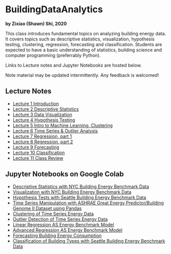 # BuildingDataAnalytics
**by Zixiao (Shawn) Shi, 2020**

This class introduces fundamental topics on analyzing building energy data. It covers topics such as descriptive statistics, visualization, hypothesis testing, clustering, regression, forecasting and classification. Students are expected to have a basic understanding of statistics, building science and computer programming (preferrably Python).

Links to Lecture notes and Jupyter Notebooks are hosted below.

Note material may be updated intermittently. Any feedback is welcomed!

## Lecture Notes
+ [Lecture 1 Introduction](https://docs.google.com/presentation/d/14KP7GUH_U5sZDDkLwwDiZLVqPUzkmhWtrYJITjgLvX4/edit?usp=sharing)
+ [Lecture 2 Descriptive Statistics](https://docs.google.com/presentation/d/1tkorwfZ58fqdEIXqyWqt8j-btk8PacOnMdeAyi4RLoc/edit?usp=sharing)
+ [Lecture 3 Data Visualization](https://docs.google.com/presentation/d/1xG8V29UdAmjDobIXxIDg5vBn65p9wavh7FizZy89ODE/edit?usp=sharing)
+ [Lecture 4 Hypothesis Testing](https://docs.google.com/presentation/d/13YGc1hxwGP6UOcp3yteYW0EK6Qq4Q0ITa0QfUrlVUX8/edit?usp=sharing)
+ [Lecture 5 Intro to Machine Learning, Clustering](https://docs.google.com/presentation/d/1Q2nrg7eJSEmdlA-d-rX2EEycjrlleq47xewCcje-QDc/edit?usp=sharing)
+ [Lecture 6 Time Series & Outlier Analysis](https://docs.google.com/presentation/d/15njcqwRH5VMkEpHS7YfJr5lU82rCLE9Z4LGODBxHVow/edit?usp=sharing)
+ [Lecture 7 Regression, part 1](https://docs.google.com/presentation/d/1XaQ-luBpPQ8yRj3PHMNBgWt11r7snScZ1t6qQaGvAY4/edit?usp=sharing)
+ [Lecture 8 Regression, part 2](https://docs.google.com/presentation/d/1KvY707Zw5H2OFzkVTxp9juNUghbbcpEtnu8dP3AlJuA/edit?usp=sharing)
+ [Lecture 9 Forecasting](https://docs.google.com/presentation/d/1oQmWJKiYMQOS7mGpq4DzGZEbZ3P4_VVmr2bxFP04MVk/edit?usp=sharing)
+ [Lecture 10 Classification](https://docs.google.com/presentation/d/1DvjgLQl3K_v5oD8n4k2WqDtBJV8J7vgiQmMAvDe3rHw/edit?usp=sharing)
+ [Lecture 11 Class Review](https://docs.google.com/presentation/d/1PEJqdlEnpJlUxIHqVJPkqL6nDGdTv3cE6JwkW2RvlGI/edit?usp=sharing)

## Jupyter Notebooks on Google Colab
+ [Descriptive Statistics with NYC Building Energy Benchmark Data](https://colab.research.google.com/drive/1XWlzO2MVb-NqHSSshbpzzCeIk7A5m2Zd?usp=sharing)
+ [Visualization with NYC Building Energy Benchmark Data](https://colab.research.google.com/drive/1xa0zAJeLOtQ5rpy-RaiaWkyn1Wd8E4-d?usp=sharing)
+ [Hypothesis Tests with Seattle Building Energy Benchmark Data](https://colab.research.google.com/drive/1TL5yq3agL1hEFRqzJcalIz8nybYMVpLx?usp=sharing)
+ [Time Series Manipulation with ASHRAE Great Energy Predictor/Building Genome II Dataset using Pandas](https://colab.research.google.com/drive/10CoMMwEqcA2SmO02G2OjPb9CUn1J0ysS?usp=sharing)
+ [Clustering of Time Series Energy Data](https://colab.research.google.com/drive/1Imq55g86CxGKXErvUc9SGyuIyCwnQm53?usp=sharing)
+ [Outlier Detection of Time Series Energy Data](https://colab.research.google.com/drive/1Pu92wWn1sPy_O-q9YFw3xbQ1rsl0zYnw?usp=sharing)
+ [Linear Regression AS Energy Benchmark Model](https://colab.research.google.com/drive/1gDu8hEP9FsCtgnOQc2SWKcZN5BzP_69n?usp=sharing)
+ [Advanced Regression AS Energy Benchmark Model](https://colab.research.google.com/drive/1EtTtKMiVovYR6jehvOZ_2bOhkV6-NATn?usp=sharing)
+ [Forecasting Building Energy Consumption](https://colab.research.google.com/drive/1hXHphgC39PW3VHCj7Z_vsAJoExx0ayz0?usp=sharing)
+ [Classification of Building Types with Seattle Building Energy Benchmark Data](https://colab.research.google.com/drive/1IiPuEwrG2VBbp6dxH1UsStxWwDzYy_qg?usp=sharing)
